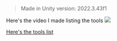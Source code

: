 > Made in Unity version: 2022.3.43f1

Here's the video I made listing the tools
[![](http://img.youtube.com/vi/CMQQ-xp9xqs/0.jpg)](http://www.youtube.com/watch?v=CMQQ-xp9xqs)

[Here's the tools list](https://yoavtc.github.io/top-tier-free-tools/)
